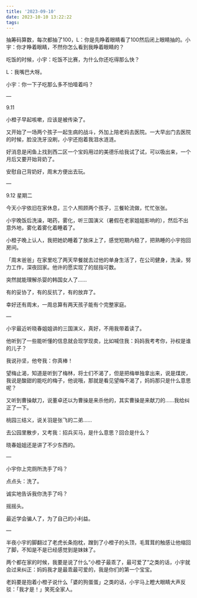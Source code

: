 ```yaml
---
title: '2023-09-10'
date: 2023-10-10 13:22:22
tags:
---
```


抽筹码算数，每次都抽了100，L：你是先睁着眼睛看了100然后闭上眼睛抽的。小宇：你才睁着眼睛，不然你怎么看到我睁着眼睛的？


吃饭的时候，小宇：吃饭不比赛，为什么你还吃得那么快？

L：我嘴巴大呀。

小宇：你一下子吃那么多不怕噎着吗？

—

9.11

小橙子早起咳嗽，应该是被传染了。

又开始了一场两个孩子一起生病的战斗，外加上陪老妈去医院。一大早出门去医院的时候，脸没洗牙没刷，小宇还抱着我泪水涟涟。

好消息是闲鱼上找到西二区一个宝妈用过的美德乐给我试了试，可以吸出来，一个月后又要开始背奶了。

安慰自己背奶好，周末方便出去玩。

—

9.12 星期二

今天小宇依旧在家休息，三个人照顾两个孩子，三餐轮流做，忙忙张张。

小宇晚饭后洗澡，喝药，雾化，听三国演义（暑假在老家姐姐影响的），然后不出意外地，雾化着雾化着睡着了。

小橙子晚上认人，我把她奶睡着了放床上了，感觉短期内稳了，把熟睡的小宇抱回房间。

「周末爸爸」在家里吃了两天早餐就去过他的单身生活了，在公司健身，洗澡，努力工作，深夜回家。他许的愿实现了的屈指可数。

突然就能理解杀婴的韩国女人了……

有的妥协了，有的反抗了，有的放弃了。

幸好还有周末，一周总算有两天孩子能有个完整家庭。

—

小宇最近听晓春姐姐讲的三国演义，真好，不用我带着读了。

他听到了一些能听懂的信息就会现学现卖，比如喊住我：妈妈我考考你，孙权是谁的儿子？

我说孙坚，他夸我：你真棒！

望梅止渴，知道是听到了梅林，将士们不渴了，但是把梅单独拿出来，说是煤炭，我说是酸甜的能吃的梅子，他说哦，那就是看见望梅不渴了，妈妈那只是什么意思呢？

又听到曹操献刀，说董卓还以为曹操是来杀他的，其实曹操是来献刀的……我给纠正了一下。

桃园三结义，说关羽是张飞的二弟……

去公园里散步，又考我：招兵买马，是什么意思？回合是什么？

晓春姐姐还是讲了不少东西的。

—

小宇你上完厕所洗手了吗？

点点头：洗了。

诚实地告诉我你洗手了吗？

摇摇头。

最近学会骗人了，为了自己的小利益。

—

半夜小宇的脚翻过了老虎长条抱枕，蹭到了小橙子的头顶，毛茸茸的触感让他缩回了脚，不知是不是已经感觉到是妹妹了。

两个都在家的时候，我要是说了什么“小橙子最乖了，最可爱了”之类的话，小宇就会过来纠正：妈妈我才是最乖最可爱的，我是你们的第一个宝宝。

老妈要是抱着小橙子说什么「婆的狗蛋蛋」之类的话，小宇马上瞪大眼睛大声反驳：「我才是！」笑死全家人。


